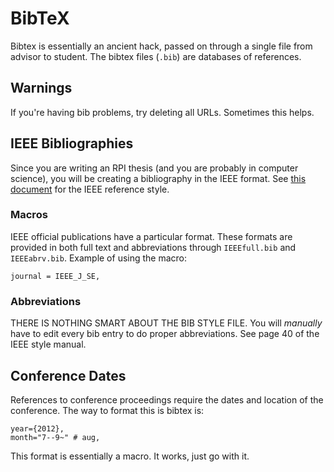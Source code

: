 # BibTeX

Bibtex is essentially an ancient hack, passed on through a single file from advisor to student.
The bibtex files (`.bib`) are databases of references.

## Warnings

If you're having bib problems, try deleting all URLs.
Sometimes this helps.

## IEEE Bibliographies

Since you are writing an RPI thesis (and you are probably in computer science), you will be creating a bibliography in the IEEE format.
See [this document](https://github.com/gonsie/rpi-thesis-resources/blob/master/IEEE-resources/IEEE_style_manual_050516.pdf) for the IEEE reference style.

### Macros

IEEE official publications have a particular format.
These formats are provided in both full text and abbreviations through `IEEEfull.bib` and `IEEEabrv.bib`.
Example of using the macro:

    journal = IEEE_J_SE,

### Abbreviations

THERE IS NOTHING SMART ABOUT THE BIB STYLE FILE.
You will *manually* have to edit every bib entry to do proper abbreviations.
See page 40 of the IEEE style manual.

## Conference Dates

References to conference proceedings require the dates and location of the conference.
The way to format this is bibtex is:

    year={2012},
    month="7--9~" # aug,

This format is essentially a macro.
It works, just go with it.
